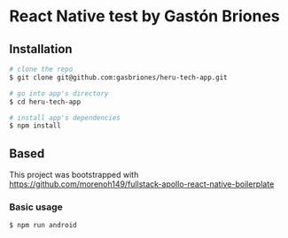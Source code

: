 # React Native test by Gastón Briones
## Installation

``` bash
# clone the repo
$ git clone git@github.com:gasbriones/heru-tech-app.git

# go into app's directory
$ cd heru-tech-app

# install app's dependencies
$ npm install

```
## Based
This project was bootstrapped with https://github.com/morenoh149/fullstack-apollo-react-native-boilerplate

### Basic usage

``` bash
$ npm run android
```




